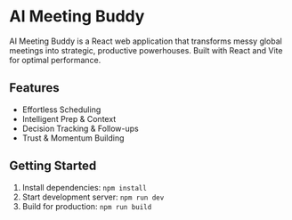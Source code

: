 # AI Meeting Buddy

AI Meeting Buddy is a React web application that transforms messy global meetings into strategic, productive powerhouses. Built with React and Vite for optimal performance.

## Features

- Effortless Scheduling
- Intelligent Prep & Context
- Decision Tracking & Follow-ups
- Trust & Momentum Building

## Getting Started

1. Install dependencies: `npm install`
2. Start development server: `npm run dev`
3. Build for production: `npm run build`
